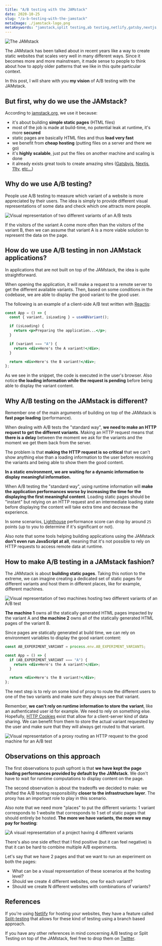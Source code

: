 ```yaml
---
title: "A/B testing with the JAMstack"
date: 2020-10-25
slug: "/a-b-testing-with-the-jamstack"
metaImage: ./jamstack-logo.png
metaKeywords: "jamstack,split testing,ab testing,netlify,gatsby,nextjs,11ty,react"
---
```


![The JAMstack](./jamstack-logo.png)

The JAMstack has been talked about in recent years like a way to create static websites that scales very well in many different ways.
Since it becomes more and more mainstream, it made sense to people to think about how to apply older patterns that we like in this
quite particular context.

In this post, I will share with you **my vision** of A/B testing with the JAMstack.

## But first, why do we use the JAMstack?

According to [jamstack.org](https://jamstack.org/), we use it because:

- it's about building **simple static pages** (HTML files)
- most of the job is made at build-time, no potential leak at runtime, it's more **secured**
- static pages are basically HTML files and thus **load very fast**
- we benefit from **cheap hosting** (putting files on a server and there we go)
- it's **highly scalable**, just put the files on another machine and scaling is done
- it already exists great tools to create amazing sites ([Gatsbyjs](https://www.gatsbyjs.com/), [Nextjs](https://nextjs.org/), [11ty](https://www.11ty.dev/), [etc...](https://jamstack.org/generators/))

## Why do we use A/B testing?

People use A/B testing to measure which variant of a website is more appreciated by their users. The idea is simply to provide different visual representations
of some data and check which one attracts more people.

![Visual representation of two different variants of an A/B tests](./ab-tests.png)

If the visitors of the variant A come more often than the visitors of the variant B, then we can assume that variant A is a more viable solution to represent the data on the page.

## How do we use A/B testing in non JAMstack applications?

In applications that are not built on top of the JAMstack, the idea is quite straightforward.

When opening the application, it will make a request to a remote server to get the different available variants. Then, based on some conditions in the codebase, we are able to display the good variant to the good user.

The following is an example of a client-side A/B test written with [Reactjs](https://reactjs.org/):

```jsx
const App = () => {
  const { variant, isLoading } = useABVariant();

  if (isLoading) {
    return <p>Preparing the application...</p>;
  }

  if (variant === "A") {
    return <div>Here's the A variant!</div>;
  }

  return <div>Here's the B variant!</div>;
};
```

As we see in the snippet, the code is executed in the user's browser. Also notice **the loading information while the request is pending** before being able to display the variant content.

## Why A/B testing on the JAMstack is different?

Remember one of the main arguments of building on top of the JAMstack is **fast page loading** (performance).

When dealing with A/B tests the "standard way", **we need to make an HTTP request to get the different variants**. Making an HTTP request means that **there is a delay** between the moment we ask for the variants and the moment we get them back from the server.

The problem is that **making the HTTP request is so critical** that we can't show anything else than a loading information to the user before resolving the variants and being able to show them the good content.

**In a static environment, we are waiting for a dynamic information to display meaningful information.**

When A/B testing the "standard way", using runtime information will **make the application performances worse by increasing the time for the displaying the first meaningful content**. Loading static pages should be "instant" but relying on an HTTP request and an intermediate loading state before displaying the content will take extra time and decrease the experience.

In some scenarios, [Lighthouse](https://developers.google.com/web/tools/lighthouse) performance score can drop by around `25` points (up to you to determine if it's significant or not).

Also note that some tools helping building applications using the JAMstack **don't even run JavaScript at all**, meaning that it's not possible to rely on HTTP requests to access remote data at runtime.

## How to make A/B testing in a JAMstack fashion?

The JAMstack is about **building static pages**. Taking this notion to the extreme, we can imagine creating a dedicated set of static pages for different variants and host them in different places, like for example, different machines.

![Visual representation of two machines hosting two different variants of an A/B test](./machine-ab.png)

**The machine 1** owns all the statically generated HTML pages impacted by the variant A and **the machine 2** owns all of the statically generated HTML pages of the variant B.

Since pages are statically generated at build time, we can rely on environment variables to display the good variant content:

```jsx
const AB_EXPERIMENT_VARIANT = process.env.AB_EXPERIMENT_VARIANTS;

const App = () => {
  if (AB_EXPERIMENT_VARIANT === "A") {
    return <div>Here's the A variant!</div>;
  }

  return <div>Here's the B variant!</div>;
};
```

The next step is to rely on some kind of proxy to route the different users to one of the two variants and make sure they always see that variant.

Remember, **we can't rely on runtime information to store the variant**, like an authenticated user id for example. We need to rely on something else. Hopefully, [HTTP Cookies](https://developer.mozilla.org/en-US/docs/Web/HTTP/Cookies) exist that allow for a client-server kind of data sharing. We can benefit from them to store the actual variant requested by the user and make sure that they will always get routed to that variant.

![Visual representation of a proxy routing an HTTP request to the good machine for an A/B test](./cookie-ab.png)

## Observations on this approach

The first observations to push upfront is that **we have kept the page loading performances provided by default by the JAMstack**. We don't have to wait for runtime computations to display content on the page.

The second observation is about the tradeoffs we decided to make: we shifted the A/B testing responsibility **closer to the infrastructure layer**. The proxy has an important role to play in this scenario.

Also note that we need more "places" to put the different variants: 1 variant corresponds to 1 website that corresponds to 1 set of static pages that should entirely be hosted. **The more we have variants, the more we may pay for hosting**:

![A visual representation of a project having 4 different variants](./all-variants.png)

There's also one side effect that I find positive (but it can feel negative) is that it can be hard to combine multiple A/B experiments.

Let's say that we have 2 pages and that we want to run an experiment on both the pages:

- What can be a visual representation of these scenarios at the hosting level?
- Should we create 4 different websites, one for each variant?
- Should we create N different websites with combinations of variants?

## References

If you're using [Netlify]() for hosting your websites, they have a feature called [Split-testing](https://docs.netlify.com/site-deploys/split-testing/) that allows for these kind of testing using a branch based approach.

If you have any other references in mind concerning A/B testing or Split Testing on top of the JAMstack, feel free to drop them on [Twitter](https://twitter.com/mfrachet).
